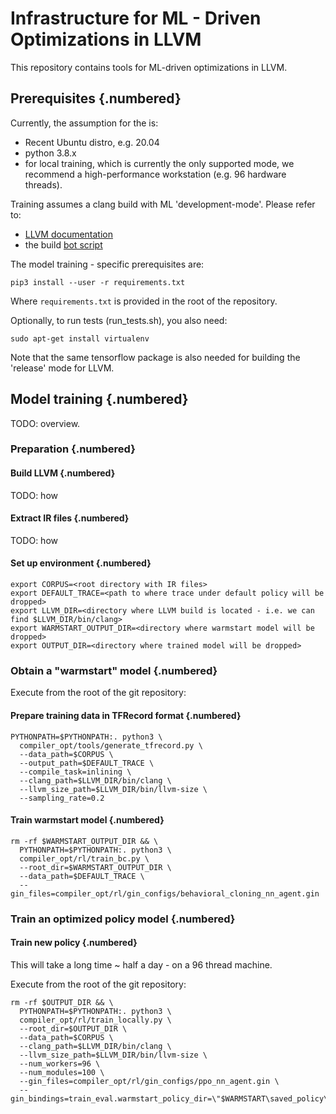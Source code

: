 # Infrastructure for ML - Driven Optimizations in LLVM

This repository contains tools for ML-driven optimizations in LLVM.

## Prerequisites {.numbered}

Currently, the assumption for the is:

*   Recent Ubuntu distro, e.g. 20.04
*   python 3.8.x
*   for local training, which is currently the only supported mode, we recommend
    a high-performance workstation (e.g. 96 hardware threads).

Training assumes a clang build with ML 'development-mode'. Please refer to:

*   [LLVM documentation](https://llvm.org/docs/CMake.html)
*   the build
    [bot script](https://github.com/google/ml-compiler-opt/blob/master/buildbot/buildbot_init.sh)

The model training - specific prerequisites are:

```shell
pip3 install --user -r requirements.txt
```

Where `requirements.txt` is provided in the root of the repository.

Optionally, to run tests (run_tests.sh), you also need:

```shell
sudo apt-get install virtualenv
```

Note that the same tensorflow package is also needed for building the 'release'
mode for LLVM.

## Model training {.numbered}

TODO: overview.

### Preparation {.numbered}

#### Build LLVM {.numbered}

TODO: how

#### Extract IR files {.numbered}

TODO: how

#### Set up environment {.numbered}

```shell
export CORPUS=<root directory with IR files>
export DEFAULT_TRACE=<path to where trace under default policy will be dropped>
export LLVM_DIR=<directory where LLVM build is located - i.e. we can find $LLVM_DIR/bin/clang>
export WARMSTART_OUTPUT_DIR=<directory where warmstart model will be dropped>
export OUTPUT_DIR=<directory where trained model will be dropped>
```

### Obtain a "warmstart" model {.numbered}

Execute from the root of the git repository:

#### Prepare training data in TFRecord format {.numbered}

```shell
PYTHONPATH=$PYTHONPATH:. python3 \
  compiler_opt/tools/generate_tfrecord.py \
  --data_path=$CORPUS \
  --output_path=$DEFAULT_TRACE \
  --compile_task=inlining \
  --clang_path=$LLVM_DIR/bin/clang \
  --llvm_size_path=$LLVM_DIR/bin/llvm-size \
  --sampling_rate=0.2
```

#### Train warmstart model {.numbered}

```shell
rm -rf $WARMSTART_OUTPUT_DIR && \
  PYTHONPATH=$PYTHONPATH:. python3 \
  compiler_opt/rl/train_bc.py \
  --root_dir=$WARMSTART_OUTPUT_DIR \
  --data_path=$DEFAULT_TRACE \
  --gin_files=compiler_opt/rl/gin_configs/behavioral_cloning_nn_agent.gin
```

### Train an optimized policy model {.numbered}

#### Train new policy {.numbered}

This will take a long time ~ half a day - on a 96 thread machine.

Execute from the root of the git repository:

```shell
rm -rf $OUTPUT_DIR && \
  PYTHONPATH=$PYTHONPATH:. python3 \
  compiler_opt/rl/train_locally.py \
  --root_dir=$OUTPUT_DIR \
  --data_path=$CORPUS \
  --clang_path=$LLVM_DIR/bin/clang \
  --llvm_size_path=$LLVM_DIR/bin/llvm-size \
  --num_workers=96 \
  --num_modules=100 \
  --gin_files=compiler_opt/rl/gin_configs/ppo_nn_agent.gin \
  --gin_bindings=train_eval.warmstart_policy_dir=\"$WARMSTART\saved_policy\"
```
